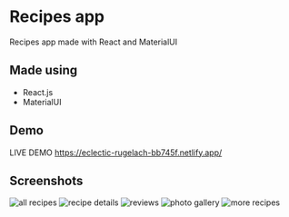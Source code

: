 # Recipes app
Recipes app made with React and MaterialUI
## Made using
- React.js
- MaterialUI
## Demo

LIVE DEMO https://eclectic-rugelach-bb745f.netlify.app/


## Screenshots

![all recipes](https://imgur.com/YHjuntL.png)
![recipe details](https://imgur.com/FUl9RO1.png)
![reviews](https://imgur.com/eVhmgOY.png)
![photo gallery](https://imgur.com/vcZRaB2.png)
![more recipes](https://imgur.com/SehZXFc.png)
